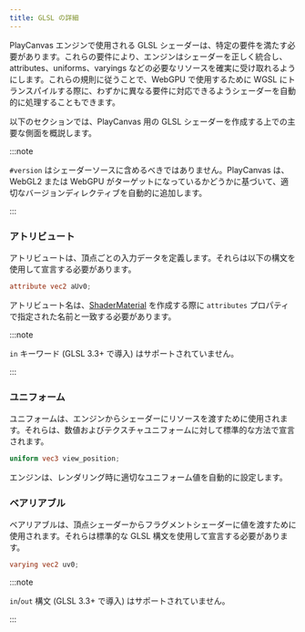 ```yaml
---
title: GLSL の詳細
---
```


PlayCanvas エンジンで使用される GLSL シェーダーは、特定の要件を満たす必要があります。これらの要件により、エンジンはシェーダーを正しく統合し、attributes、uniforms、varyings などの必要なリソースを確実に受け取れるようにします。これらの規則に従うことで、WebGPU で使用するために WGSL にトランスパイルする際に、わずかに異なる要件に対応できるようシェーダーを自動的に処理することもできます。

以下のセクションでは、PlayCanvas 用の GLSL シェーダーを作成する上での主要な側面を概説します。

:::note

`#version` はシェーダーソースに含めるべきではありません。PlayCanvas は、WebGL2 または WebGPU がターゲットになっているかどうかに基づいて、適切なバージョンディレクティブを自動的に追加します。

:::

### アトリビュート

アトリビュートは、頂点ごとの入力データを定義します。それらは以下の構文を使用して宣言する必要があります。

```glsl
attribute vec2 aUv0;
```

アトリビュート名は、[ShaderMaterial][1] を作成する際に `attributes` プロパティで指定された名前と一致する必要があります。

:::note

`in` キーワード (GLSL 3.3+ で導入) はサポートされていません。

:::

### ユニフォーム

ユニフォームは、エンジンからシェーダーにリソースを渡すために使用されます。それらは、数値およびテクスチャユニフォームに対して標準的な方法で宣言されます。

```glsl
uniform vec3 view_position;
```

エンジンは、レンダリング時に適切なユニフォーム値を自動的に設定します。

### ベアリアブル

ベアリアブルは、頂点シェーダーからフラグメントシェーダーに値を渡すために使用されます。それらは標準的な GLSL 構文を使用して宣言する必要があります。

```glsl
varying vec2 uv0;
```

:::note

`in`/`out` 構文 (GLSL 3.3+ で導入) はサポートされていません。

:::

[1]: /user-manual/graphics/shaders/
